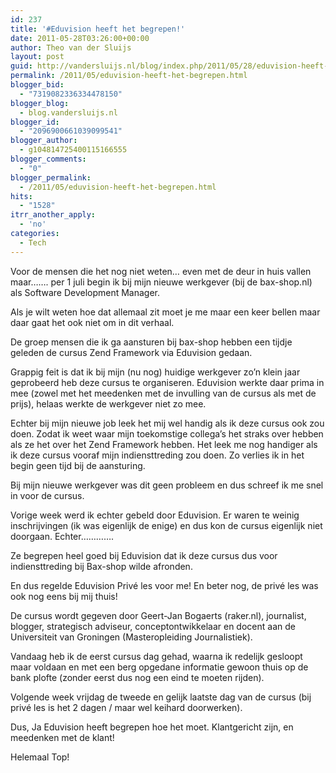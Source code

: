 ```yaml
---
id: 237
title: '#Eduvision heeft het begrepen!'
date: 2011-05-28T03:26:00+00:00
author: Theo van der Sluijs
layout: post
guid: http://vandersluijs.nl/blog/index.php/2011/05/28/eduvision-heeft-het-begrepen/
permalink: /2011/05/eduvision-heeft-het-begrepen.html
blogger_bid:
  - "7319082336334478150"
blogger_blog:
  - blog.vandersluijs.nl
blogger_id:
  - "2096900661039099541"
blogger_author:
  - g104814725400115166555
blogger_comments:
  - "0"
blogger_permalink:
  - /2011/05/eduvision-heeft-het-begrepen.html
hits:
  - "1528"
itrr_another_apply:
  - 'no'
categories:
  - Tech
---
```

Voor de mensen die het nog niet weten… even met de deur in huis vallen maar……. per 1 juli begin ik bij mijn nieuwe werkgever (bij de bax-shop.nl) als Software Development Manager.

Als je wilt weten hoe dat allemaal zit moet je me maar een keer bellen maar daar gaat het ook niet om in dit verhaal.

De groep mensen die ik ga aansturen bij bax-shop hebben een tijdje geleden de cursus Zend Framework via Eduvision gedaan. 

Grappig feit is dat ik bij mijn (nu nog) huidige werkgever zo’n klein jaar geprobeerd heb deze cursus te organiseren. Eduvision werkte daar prima in mee (zowel met het meedenken met de invulling van de cursus als met de prijs), helaas werkte de werkgever niet zo mee.

Echter bij mijn nieuwe job leek het mij wel handig als ik deze cursus ook zou doen. Zodat ik weet waar mijn toekomstige collega’s het straks over hebben als ze het over het Zend Framework hebben. Het leek me nog handiger als ik deze cursus vooraf mijn indiensttreding zou doen. Zo verlies ik in het begin geen tijd bij de aansturing.

Bij mijn nieuwe werkgever was dit geen probleem en dus schreef ik me snel in voor de cursus.

Vorige week werd ik echter gebeld door Eduvision. Er waren te weinig inschrijvingen (ik was eigenlijk de enige) en dus kon de cursus eigenlijk niet doorgaan. Echter………….

Ze begrepen heel goed bij Eduvision dat ik deze cursus dus voor indiensttreding bij Bax-shop wilde afronden.

En dus regelde Eduvision Privé les voor me! En beter nog, de privé les was ook nog eens bij mij thuis!

De cursus wordt gegeven door Geert-Jan Bogaerts (raker.nl), journalist, blogger, strategisch adviseur, conceptontwikkelaar en docent aan de Universiteit van Groningen (Masteropleiding Journalistiek).

Vandaag heb ik de eerst cursus dag gehad, waarna ik redelijk gesloopt maar voldaan en met een berg opgedane informatie gewoon thuis op de bank plofte (zonder eerst dus nog een eind te moeten rijden). 

Volgende week vrijdag de tweede en gelijk laatste dag van de cursus (bij privé les is het 2 dagen / maar wel keihard doorwerken).

Dus, Ja Eduvision heeft begrepen hoe het moet. Klantgericht zijn, en meedenken met de klant!

Helemaal Top!